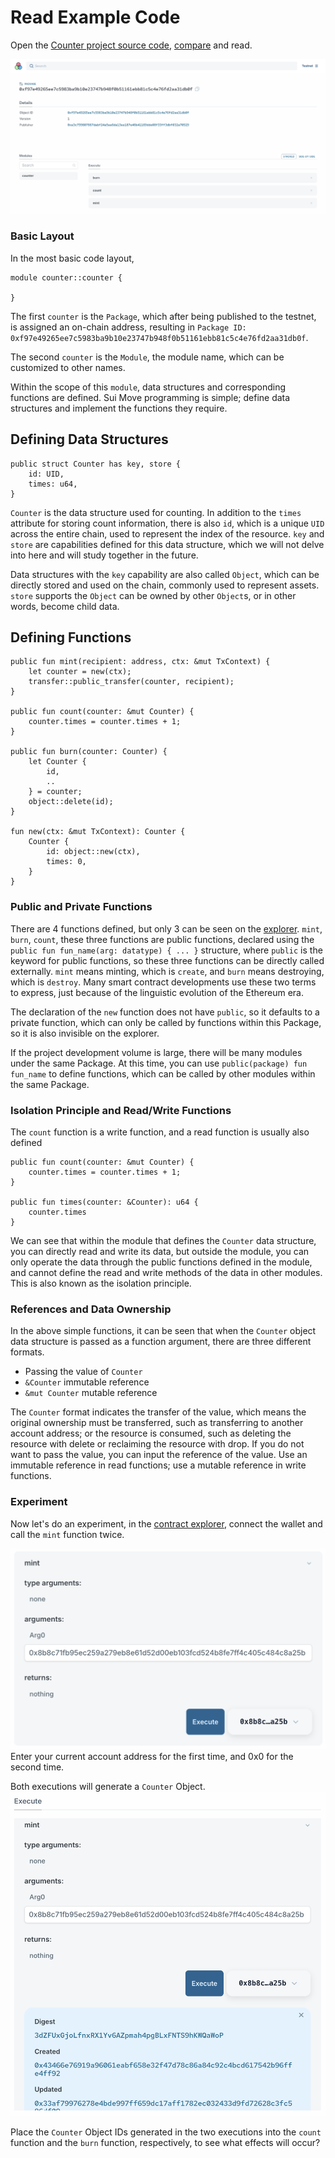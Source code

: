 # Read Example Code

Open the [Counter project source code](../example_projects/counter/sources/counter.move), [compare](../images/explorer01.png) and read.

![explorer image](../images/explorer01.png)

### Basic Layout

In the most basic code layout,

```move
module counter::counter {

}
```

The first `counter` is the `Package`, which after being published to the testnet, is assigned an on-chain address, resulting in `Package ID: 0xf97e49265ee7c5983ba9b10e23747b948f0b51161ebb81c5c4e76fd2aa31db0f`.

The second `counter` is the `Module`, the module name, which can be customized to other names.

Within the scope of this `module`, data structures and corresponding functions are defined. Sui Move programming is simple; define data structures and implement the functions they require.

## Defining Data Structures
```move
public struct Counter has key, store {
    id: UID,
    times: u64,
}
```
`Counter` is the data structure used for counting. In addition to the `times` attribute for storing count information, there is also `id`, which is a unique `UID` across the entire chain, used to represent the index of the resource. `key` and `store` are capabilities defined for this data structure, which we will not delve into here and will study together in the future.

Data structures with the `key` capability are also called `Object`, which can be directly stored and used on the chain, commonly used to represent assets. `store` supports the `Object` can be owned by other `Object`s, or in other words, become child data.

## Defining Functions

```move
public fun mint(recipient: address, ctx: &mut TxContext) {
    let counter = new(ctx);
    transfer::public_transfer(counter, recipient);
}

public fun count(counter: &mut Counter) {
    counter.times = counter.times + 1;
}

public fun burn(counter: Counter) {
    let Counter {
        id,
        ..
    } = counter;
    object::delete(id);
}

fun new(ctx: &mut TxContext): Counter {
    Counter {
        id: object::new(ctx),
        times: 0,
    }
}
```

### Public and Private Functions

There are 4 functions defined, but only 3 can be seen on the [explorer](https://explorer.polymedia.app/object/0xf97e49265ee7c5983ba9b10e23747b948f0b51161ebb81c5c4e76fd2aa31db0f?network=testnet).
`mint`, `burn`, `count`, these three functions are public functions, declared using the `public fun fun_name(arg: datatype) { ... }` structure, where `public` is the keyword for public functions, so these three functions can be directly called externally. `mint` means minting, which is `create`, and `burn` means destroying, which is `destroy`. Many smart contract developments use these two terms to express, just because of the linguistic evolution of the Ethereum era.

The declaration of the `new` function does not have `public`, so it defaults to a private function, which can only be called by functions within this Package, so it is also invisible on the explorer.

If the project development volume is large, there will be many modules under the same Package. At this time, you can use `public(package) fun fun_name` to define functions, which can be called by other modules within the same Package.

### Isolation Principle and Read/Write Functions

The `count` function is a write function, and a read function is usually also defined
```move
public fun count(counter: &mut Counter) {
    counter.times = counter.times + 1;
}

public fun times(counter: &Counter): u64 {
    counter.times
}
```
We can see that within the module that defines the `Counter` data structure, you can directly read and write its data, but outside the module, you can only operate the data through the public functions defined in the module, and cannot define the read and write methods of the data in other modules. This is also known as the isolation principle.

### References and Data Ownership

In the above simple functions, it can be seen that when the `Counter` object data structure is passed as a function argument, there are three different formats.
- Passing the value of `Counter`
- `&Counter` immutable reference
- `&mut Counter` mutable reference

The `Counter` format indicates the transfer of the value, which means the original ownership must be transferred, such as transferring to another account address; or the resource is consumed, such as deleting the resource with delete or reclaiming the resource with drop.
If you do not want to pass the value, you can input the reference of the value. Use an immutable reference in read functions; use a mutable reference in write functions.

### Experiment
Now let's do an experiment, in the [contract explorer](https://explorer.polymedia.app/object/0xf97e49265ee7c5983ba9b10e23747b948f0b51161ebb81c5c4e76fd2aa31db0f?network=testnet), connect the wallet and call the `mint` function twice.

![Call](../images/explorer02.png)
Enter your current account address for the first time, and 0x0 for the second time.

Both executions will generate a `Counter` Object.
![Result](../images/explorer03.png)

Place the `Counter` Object IDs generated in the two executions into the `count` function and the `burn` function, respectively, to see what effects will occur?
